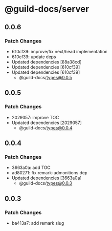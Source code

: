 # @guild-docs/server

## 0.0.6

### Patch Changes

- 610cf39: improve/fix next/head implementation
- 610cf39: update deps
- Updated dependencies [88a38cd]
- Updated dependencies [610cf39]
- Updated dependencies [610cf39]
  - @guild-docs/types@0.0.5

## 0.0.5

### Patch Changes

- 2029057: improve TOC
- Updated dependencies [2029057]
  - @guild-docs/types@0.0.4

## 0.0.4

### Patch Changes

- 3663a0a: add TOC
- ad80271: fix remark-admonitions dep
- Updated dependencies [3663a0a]
  - @guild-docs/types@0.0.3

## 0.0.3

### Patch Changes

- ba413a7: add remark slug
